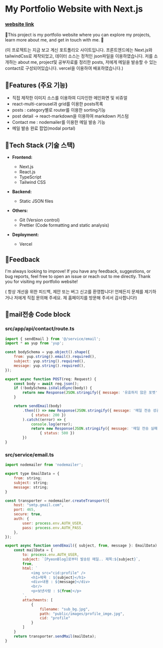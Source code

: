 # My Portfolio Website with Next.js

### [website link](https://myblog-eta-azure.vercel.app/)

📸This project is my portfolio website where you can explore my projects, learn more about me, and get in touch with me. 🚀

(이 프로젝트는 지금 보고 계신 포트폴리오 사이트입니다.
프론트엔드에는 Next.js와 tailwindCss로 제작되었고, 데이터 소스는 정적인 json파일을 이용하였습니다.
저를 소개하는 about me, project및 공부자료를 정리한 posts, 저에게 메일을 발송할 수 있는 contact로 구성되어있습니다.
vercel을 이용하여 배포하였습니다.)


## 🌟Features (주요 기능)

- 직접 제작한 이미지 소스를 이용하여 디자인한 메인화면 및 비쥬얼
- react-multi-carousel과 grid를 이용한 posts목록
- posts : category별로 router를 이용한 sorting기능
- post detail -> react-markdown을 이용하여 markdown 커스텀
- Contact me : nodemailer를 이용한 메일 발송 기능
- 메일 발송 완료 팝업(modal portal)

## 🌟Tech Stack (기술 스택)

- **Frontend:**
  - Next.js
  - React.js
  - TypeScript
  - Tailwind CSS

- **Backend:**
  - Static JSON files

- **Others:**
  - Git (Version control)
  - Prettier (Code formatting and static analysis)

- **Deployment:**
  - Vercel

## 🌟Feedback
I'm always looking to improve! If you have any feedback, suggestions, or bug reports, feel free to open an issue or reach out to me directly.
Thank you for visiting my portfolio website!

( 항상 개선을 위한 피드백, 제안 또는 버그 신고를 환영합니다! 언제든지 문제를 제기하거나 저에게 직접 문의해 주세요.
 제 홈페이지를 방문해 주셔서 감사합니다!)




## 🌟mail전송 Code block

### src/app/api/contact/route.ts
```js
import { sendEmail } from '@/service/email';
import * as yup from 'yup';

const bodySchema = yup.object().shape({
    from: yup.string().email().required(),
    subject: yup.string().required(),
    message: yup.string().required(),
});

export async function POST(req: Request) {
    const body = await req.json();
    if (!bodySchema.isValidSync(body)) {
        return new Response(JSON.stringify({ message: '유효하지 않은 포멧' }), { status: 400 });
    }

    return sendEmail(body)
        .then(() => new Response(JSON.stringify({ message: '메일 전송 성공' }),
            { status: 200 })
        ).catch((error) => {
            console.log(error);
            return new Response(JSON.stringify({ message: '메일 전송 실패' }),
                { status: 500 })
        })
}
```


### src/service/email.ts
```js
import nodemailer from 'nodemailer';

export type EmailData = {
    from: string;
    subject: string;
    message: string;
}

const transporter = nodemailer.createTransport({
    host: "smtp.gmail.com",
    port: 465,
    secure: true,
    auth: {
        user: process.env.AUTH_USER,
        pass: process.env.AUTH_PASS
    },
});

export async function sendEmail({ subject, from, message }: EmailData) {
    const mailData = {
        to: process.env.AUTH_USER,
        subject: `[PyeonBlog]로부터 발송된 메일.. 제목:${subject}`,
        from,
        html: `
            <img src="cid:profile" />
            <h1>제목 : ${subject}</h1>
            <div>내용 : ${message}</div>
            <br/>
            <p>보낸사람 : ${from}</p>
        `,
        attachments: [
            {
                filename: "sub_bg.jpg",
                path: "public/images/profile_imge.jpg",
                cid: "profile"
            }
        ]
    }
    return transporter.sendMail(mailData);
}
```